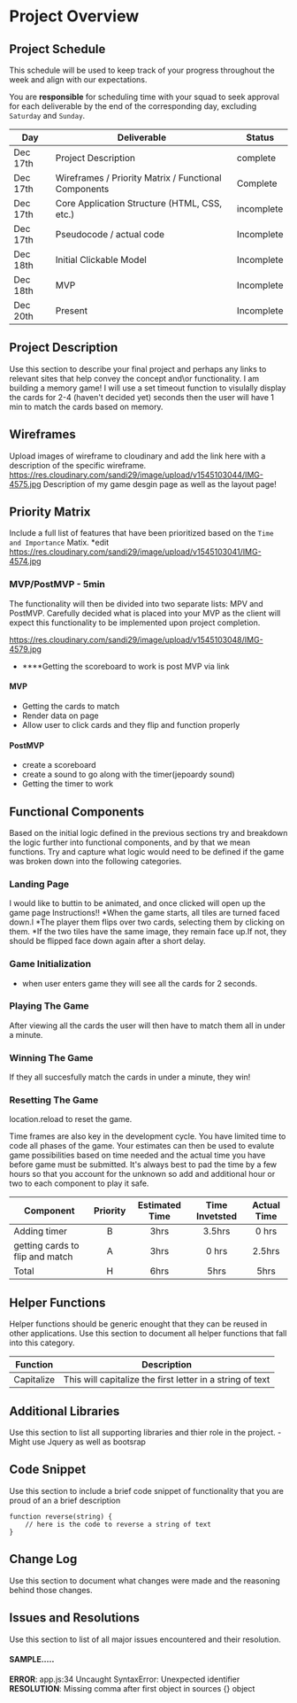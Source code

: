 # Project Overview

## Project Schedule

This schedule will be used to keep track of your progress throughout the week and align with our expectations.  

You are **responsible** for scheduling time with your squad to seek approval for each deliverable by the end of the corresponding day, excluding `Saturday` and `Sunday`.

|  Day | Deliverable | Status
|---|---| ---|
|Dec 17th| Project Description | complete
|Dec 17th| Wireframes / Priority Matrix / Functional Components | Complete
|Dec 17th| Core Application Structure (HTML, CSS, etc.) |incomplete
|Dec 17th| Pseudocode / actual code | Incomplete
|Dec 18th| Initial Clickable Model  | Incomplete
|Dec 18th| MVP | Incomplete
|Dec 20th| Present | Incomplete


## Project Description

Use this section to describe your final project and perhaps any links to relevant sites that help convey the concept and\or functionality.
I am building a memory game!
I will use a set timeout function to visulally display the cards for 2-4 (haven't decided yet) seconds then the user will have 1 min to match the cards based on memory.
## Wireframes

Upload images of wireframe to cloudinary and add the link here with a description of the specific wireframe.
https://res.cloudinary.com/sandi29/image/upload/v1545103044/IMG-4575.jpg
Description of my game desgin page as well as the layout page!

## Priority Matrix

Include a full list of features that have been prioritized based on the `Time and Importance` Matix. 
*edit 
https://res.cloudinary.com/sandi29/image/upload/v1545103041/IMG-4574.jpg

### MVP/PostMVP - 5min

The functionality will then be divided into two separate lists: MPV and PostMVP.  Carefully decided what is placed into your MVP as the client will expect this functionality to be implemented upon project completion. 

https://res.cloudinary.com/sandi29/image/upload/v1545103048/IMG-4579.jpg
- ****Getting the scoreboard to work is post MVP via link

#### MVP 

- Getting the cards to match
- Render data on page
- Allow user to click cards and they flip and function properly


#### PostMVP 

- create a scoreboard
- create a sound to go along with the timer(jepoardy sound)
- Getting the timer to work


## Functional Components

Based on the initial logic defined in the previous sections try and breakdown the logic further into functional components, and by that we mean functions.  Try and capture what logic would need to be defined if the game was broken down into the following categories.

### Landing Page
 I would like to buttin to be animated, and once clicked will open up the game page
 Instructions!!
 	*When the game starts, all tiles are turned faced down.l
 	*The player them flips over two cards, selecting them by clicking on them.
 	*If the two tiles have the same image, they remain face up.If not, they should be flipped face down again after a short delay.


### Game Initialization

- when user enters game they will see all the cards for 2 seconds.

### Playing The Game 

After viewing all the cards the user will then have to match them all in under a minute.

### Winning The Game

If they all succesfully match the cards in under a minute, they win!

### Resetting The Game

location.reload to reset the game.

Time frames are also key in the development cycle.  You have limited time to code all phases of the game.  Your estimates can then be used to evalute game possibilities based on time needed and the actual time you have before game must be submitted. It's always best to pad the time by a few hours so that you account for the unknown so add and additional hour or two to each component to play it safe.

| Component | Priority | Estimated Time | Time Invetsted | Actual Time |
| --- | :---: |  :---: | :---: | :---: |
| Adding timer | B | 3hrs| 3.5hrs | 0 hrs |
| getting cards to flip and match | A | 3hrs| 0 hrs | 2.5hrs |
| Total | H | 6hrs| 5hrs | 5hrs |

## Helper Functions
Helper functions should be generic enought that they can be reused in other applications. Use this section to document all helper functions that fall into this category.

| Function | Description | 
| --- | :---: |  
| Capitalize | This will capitalize the first letter in a string of text | 

## Additional Libraries
 Use this section to list all supporting libraries and thier role in the project. 
 -Might use Jquery as well as bootsrap

## Code Snippet

Use this section to include a brief code snippet of functionality that you are proud of an a brief description  

```
function reverse(string) {
	// here is the code to reverse a string of text
}
```

## Change Log
 Use this section to document what changes were made and the reasoning behind those changes.  

## Issues and Resolutions
 Use this section to list of all major issues encountered and their resolution.

#### SAMPLE.....
**ERROR**: app.js:34 Uncaught SyntaxError: Unexpected identifier                                
**RESOLUTION**: Missing comma after first object in sources {} object